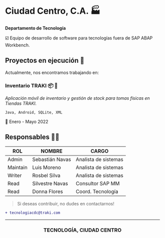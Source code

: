 # Ciudad Centro, C.A. :factory:
**Departamento de Tecnología**

:ballot_box_with_check: Equipo de desarrollo de software para tecnologías fuera de SAP ABAP Workbench.

## Proyectos en ejecución :rocket: 
Actualmente, nos encontramos trabajando en:

### Inventario TRAKI :package: :triangular_ruler:
*Aplicación móvil de inventario y gestión de stock para tomas físicas en Tiendas TRAKI.*

```
Java, Android, SQLite, XML
```

:date: Enero - Mayo 2022

## Responsables :man_office_worker:

| ROL           | NOMBRE          | CARGO                |
| ------------- | --------------- | -------------------- |
| Admin         | Sebastián Navas | Analista de sistemas |
| Maintain      | Luis Moreno     | Analista de sistemas |
| Writer        | Rosbel Silva    | Analista de sistemas |
| Read          | Silvestre Navas | Consultor SAP MM     |
| Read          | Donna Flores    | Coord. Tecnología    |

> Si deseas contribuir, no dudes en contactarnos!

```diff
+ tecnologiacdc@traki.com
```

---
<h3 align="center">TECNOLOGÍA, CIUDAD CENTRO</h3>

